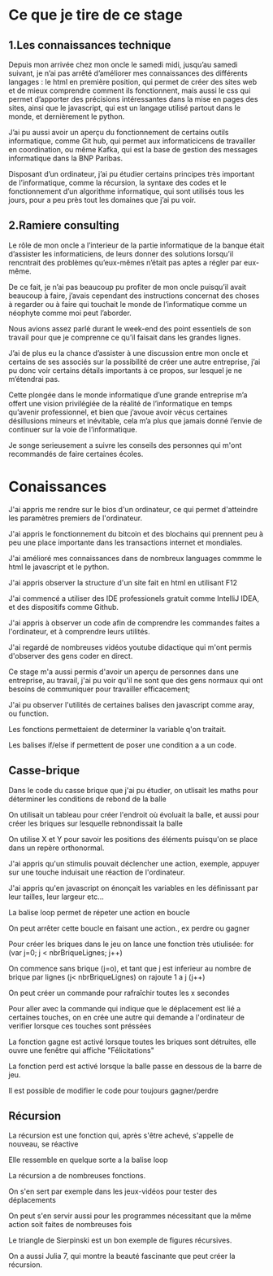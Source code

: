 # Ce que je tire de ce stage
## 1.Les connaissances technique
Depuis mon arrivée chez mon oncle le samedi midi, jusqu’au samedi suivant, je n’ai pas arrêté d’améliorer mes connaissances des différents langages : le html en première position, qui permet de créer des sites web et de mieux comprendre comment ils fonctionnent, mais aussi le css qui permet d’apporter des précisions intéressantes dans la mise en pages des sites, ainsi que le javascript, qui est un langage utilisé partout dans le monde, et dernièrement le python.
 
 J’ai pu aussi avoir un aperçu du fonctionnement de certains outils informatique, comme Git hub, qui permet aux informaticicens de travailler en coordination, ou même Kafka, qui est la base de gestion des messages informatique dans la BNP Paribas.
  
 Disposant d’un ordinateur, j’ai pu étudier certains principes très important de l’informatique, comme la récursion, la syntaxe des codes et le fonctionnement d’un algorithme informatique, qui sont utilisés tous les jours, pour a peu près tout les domaines que j’ai pu voir.

## 2.Ramiere consulting
Le rôle de mon oncle a l’interieur de la partie informatique de la banque était d’assister les informaticiens, de leurs donner des solutions lorsqu’il rencntrait des problèmes qu’eux-mêmes n’était pas aptes a régler par eux-même.
 
 De ce fait, je n’ai pas beaucoup pu profiter de mon oncle puisqu’il avait beaucoup à faire, j’avais cependant des instructions concernat des choses à regarder ou à faire qui touchait le monde de l’informatique comme un néophyte comme moi peut l’aborder.
  
  Nous avions assez parlé durant le week-end des point essentiels de son travail pour que je comprenne ce qu’il faisait dans les grandes lignes. 
  
  J’ai de plus eu la chance d’assister à une discussion entre mon oncle et certains de ses associés sur la possibilité de créer une autre entreprise, j’ai pu donc voir certains détails importants à ce propos, sur lesquel je ne m’étendrai pas.
   
Cette plongée dans le monde informatique d’une grande entreprise m’a offert une vision privilégiée de la réalité de l’informatique en temps qu’avenir professionnel, et bien que j’avoue avoir vécus certaines désillusions mineurs et inévitable, cela m’a plus que jamais donné l’envie de continuer sur la voie de l’informatique.
 
 Je songe serieusement a suivre les conseils des personnes qui m'ont recommandés de faire certaines écoles.
 
# Conaissances
J'ai appris me rendre sur le bios d'un ordinateur, ce qui permet d'atteindre les paramètres premiers de l'ordinateur.
 
J'ai appris le fonctionnement du bitcoin et des blochains qui prennent peu à peu une place importante dans les transactions internet et mondiales.

J'ai amélioré mes connaissances dans de nombreux languages commme le html le javascript et le python.
   
J'ai appris observer la structure d'un site fait en html en utilisant F12

J'ai commencé a utiliser des IDE professionels gratuit comme IntelliJ IDEA, et des
dispositifs comme Github.

J'ai appris à observer un code afin de comprendre les commandes faites a l'ordinateur, et à comprendre leurs utilités.

J'ai regardé de nombreuses vidéos youtube didactique qui m'ont permis d'observer des gens coder en direct.

Ce stage m'a aussi permis d'avoir un aperçu de personnes dans une entreprise, au travail,
j'ai pu voir qu'il ne sont que des gens normaux qui ont besoins de communiquer pour travailler efficacement;

J'ai pu observer l'utilités de certaines balises den javascript comme aray, ou function.

Les fonctions permettaient de determiner la variable q'on traitait.

Les balises if/else if permettent de poser une condition a a un code.

## Casse-brique

Dans le code du casse brique que j'ai pu étudier, on utlisait les maths pour déterminer les conditions de rebond de la balle

On utilisait un tableau pour créer l'endroit où évoluait la  balle, et aussi pour créer les briques sur lesquelle rebnondissait la balle

On utilise X et Y pour savoir les positions des éléments puisqu'on se place dans un repère orthonormal.

J'ai appris qu'un stimulis pouvait déclencher une action, exemple, appuyer sur une touche induisait une réaction de l'ordinateur.

J'ai appris qu'en javascript on énonçait les variables en les définissant par leur tailles, leur largeur etc...
 
La balise loop permet de répeter une action en boucle

On peut arrêter cette boucle en faisant une action., ex perdre ou gagner

Pour créer les briques dans le jeu on lance une fonction très utiulisée: for (var j=0; j < nbrBriqueLignes; j++)

On commence sans brique (j=o), et tant que j est inferieur au nombre de brique par lignes (j< nbrBriqueLignes) on rajoute 1 a j (j++)

On peut créer un commande pour rafraîchir toutes les x secondes

Pour aller avec la commande qui indique que le déplacement est lié a certaines touches, on en crée une autre qui demande a l'ordinateur de verifier lorsque ces touches sont préssées
 
La fonction gagne est activé lorsque toutes les briques sont détruites, elle ouvre une fenêtre qui affiche "Félicitations"

La fonction perd est activé lorsque la balle passe en dessous de la barre de jeu.

Il est possible de modifier le code pour toujours gagner/perdre

## Récursion

La récursion est une fonction qui, après s'être achevé, s'appelle de nouveau, se réactive

Elle ressemble en quelque sorte a la balise loop

La récursion a de nombreuses fonctions.

On s'en sert par exemple dans les jeux-vidéos pour tester des déplacements

On peut s'en servir aussi pour les programmes nécessitant que la même action soit faites de nombreuses fois

Le triangle de Sierpinski est un bon exemple de figures récursives.

On a aussi Julia 7, qui montre la beauté fascinante que peut créer la récursion.


 
 
                                                                        




 
 
 
